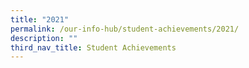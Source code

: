 ```yaml
---
title: "2021"
permalink: /our-info-hub/student-achievements/2021/
description: ""
third_nav_title: Student Achievements
---
```

